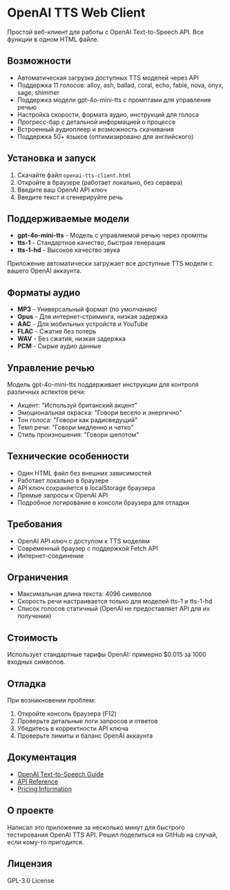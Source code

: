 # OpenAI TTS Web Client

Простой веб-клиент для работы с OpenAI Text-to-Speech API. Все функции в одном HTML файле.

## Возможности

- Автоматическая загрузка доступных TTS моделей через API
- Поддержка 11 голосов: alloy, ash, ballad, coral, echo, fable, nova, onyx, sage, shimmer
- Поддержка модели gpt-4o-mini-tts с промптами для управления речью
- Настройка скорости, формата аудио, инструкций для голоса
- Прогресс-бар с детальной информацией о процессе
- Встроенный аудиоплеер и возможность скачивания
- Поддержка 50+ языков (оптимизировано для английского)

## Установка и запуск

1. Скачайте файл `openai-tts-client.html`
2. Откройте в браузере (работает локально, без сервера)
3. Введите ваш OpenAI API ключ
4. Введите текст и сгенерируйте речь

## Поддерживаемые модели

- **gpt-4o-mini-tts** - Модель с управляемой речью через промпты
- **tts-1** - Стандартное качество, быстрая генерация
- **tts-1-hd** - Высокое качество звука

Приложение автоматически загружает все доступные TTS модели с вашего OpenAI аккаунта.

## Форматы аудио

- **MP3** - Универсальный формат (по умолчанию)
- **Opus** - Для интернет-стриминга, низкая задержка
- **AAC** - Для мобильных устройств и YouTube
- **FLAC** - Сжатие без потерь
- **WAV** - Без сжатия, низкая задержка
- **PCM** - Сырые аудио данные

## Управление речью

Модель gpt-4o-mini-tts поддерживает инструкции для контроля различных аспектов речи:

- Акцент: "Используй британский акцент"
- Эмоциональная окраска: "Говори весело и энергично"
- Тон голоса: "Говори как радиоведущий"
- Темп речи: "Говори медленно и четко" 
- Стиль произношения: "Говори шепотом"

## Технические особенности

- Один HTML файл без внешних зависимостей
- Работает локально в браузере
- API ключ сохраняется в localStorage браузера
- Прямые запросы к OpenAI API
- Подробное логирование в консоли браузера для отладки

## Требования

- OpenAI API ключ с доступом к TTS моделям
- Современный браузер с поддержкой Fetch API
- Интернет-соединение

## Ограничения

- Максимальная длина текста: 4096 символов
- Скорость речи настраивается только для моделей tts-1 и tts-1-hd
- Список голосов статичный (OpenAI не предоставляет API для их получения)

## Стоимость

Использует стандартные тарифы OpenAI: примерно $0.015 за 1000 входных символов.

## Отладка

При возникновении проблем:

1. Откройте консоль браузера (F12)
2. Проверьте детальные логи запросов и ответов
3. Убедитесь в корректности API ключа
4. Проверьте лимиты и баланс OpenAI аккаунта

## Документация

- [OpenAI Text-to-Speech Guide](https://platform.openai.com/docs/guides/text-to-speech)
- [API Reference](https://platform.openai.com/docs/api-reference/audio/createSpeech)
- [Pricing Information](https://openai.com/pricing)

## О проекте

Написал это приложение за несколько минут для быстрого тестирования OpenAI TTS API. Решил поделиться на GitHub на случай, если кому-то пригодится.

## Лицензия

GPL-3.0 License
